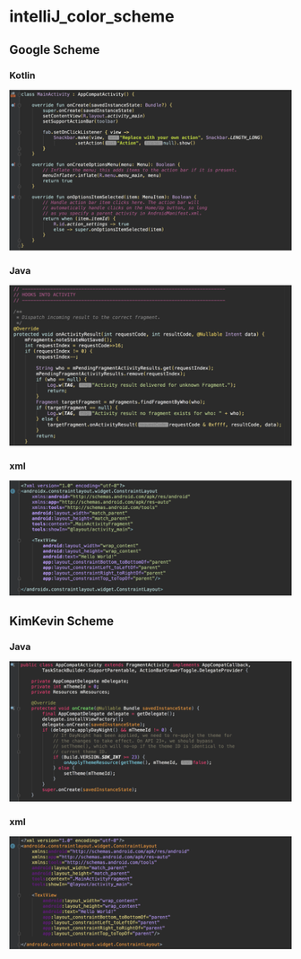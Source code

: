 # intelliJ_color_scheme

Google Scheme
-----

### Kotlin
![Google Kotlin](https://github.com/kimkevin/intelliJ_color_scheme/blob/master/capture/capture_google_kotlin.png)

### Java
![Google Kotlin](https://github.com/kimkevin/intelliJ_color_scheme/blob/master/capture/capture_google_java)

### xml
![Google Kotlin](https://github.com/kimkevin/intelliJ_color_scheme/blob/master/capture/capture_google_xml.png)


KimKevin Scheme
-----

### Java
![Google Kotlin](https://github.com/kimkevin/intelliJ_color_scheme/blob/master/capture/capture_kevin_java.png)

### xml
![Google Kotlin](https://github.com/kimkevin/intelliJ_color_scheme/blob/master/capture/capture_kevin_xml.png)

